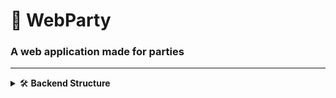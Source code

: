 # 🎉 WebParty  
### A web application made for parties  

---

<details>

<summary> 🛠️ <strong>Backend Structure </strong></summary>  

The backend is organized into four main directories:

### 1. **📦 `models`**  
This directory contains all the database models.  
Examples:  
- 👤 User model  
- 📝 Post model  

---

### 2. **🛡️ `middlewares`**  
This directory houses all the middlewares responsible for intercepting and processing requests.  
Examples:  
- 🔑 Authentication middleware for managing private routes  

---

### 3. **🌐 `routes`**  
This directory defines all the API routes. The logic for each route is not included here but is instead located in the `services` directory.  
Examples:  
- 🚪 A `/login` route file can be found here, but its corresponding logic will reside in `services/login.ts`.  

---

### 4. **🧩 `controllers`**  
This directory contains the logic and functionality for each route.  
Examples:  
- ✏️ To create a user, the file `controllers/users/post.ts` would include a `postUser(...)` function to validate the incoming data and create the user.  
</details>